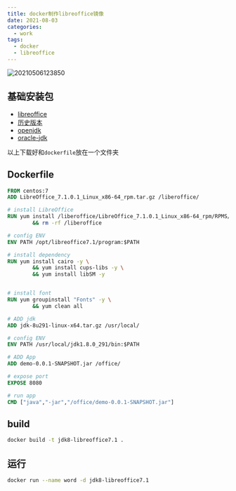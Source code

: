 ```yaml
---
title: docker制作libreoffice镜像
date: 2021-08-03
categories:
  - work
tags:
  - docker
  - libreoffice
---
```



![20210506123850](https://gitee.com/snowyan/image/raw/master/md/20210506123850.png)

<!-- more -->

## 基础安装包

- [libreoffice](https://www.libreofficechina.org/)
- [历史版本](https://downloadarchive.documentfoundation.org/libreoffice/old/)
- [openjdk](https://mirrors.tuna.tsinghua.edu.cn/AdoptOpenJDK/8/jdk/x64/linux/)
- [oracle-jdk](https://www.oracle.com/cn/java/technologies/javase/javase-jdk8-downloads.html)

以上下载好和`dockerfile`放在一个文件夹

## Dockerfile

```dockerfile
FROM centos:7
ADD LibreOffice_7.1.0.1_Linux_x86-64_rpm.tar.gz /liberoffice/

# install LibreOffice
RUN yum install /liberoffice/LibreOffice_7.1.0.1_Linux_x86-64_rpm/RPMS/* -y \
        && rm -rf /liberoffice

# config ENV
ENV PATH /opt/libreoffice7.1/program:$PATH

# install dependency
RUN yum install cairo -y \
        && yum install cups-libs -y \
        && yum install libSM -y


# install font 
RUN yum groupinstall "Fonts" -y \
        && yum clean all

# ADD jdk
ADD jdk-8u291-linux-x64.tar.gz /usr/local/

# config ENV
ENV PATH /usr/local/jdk1.8.0_291/bin:$PATH

# ADD App
ADD demo-0.0.1-SNAPSHOT.jar /office/

# expose port
EXPOSE 8080

# run app
CMD ["java","-jar","/office/demo-0.0.1-SNAPSHOT.jar"]
```

## build

```bash
docker build -t jdk8-libreoffice7.1 .
```

## 运行

```bash
docker run --name word -d jdk8-libreoffice7.1
```
